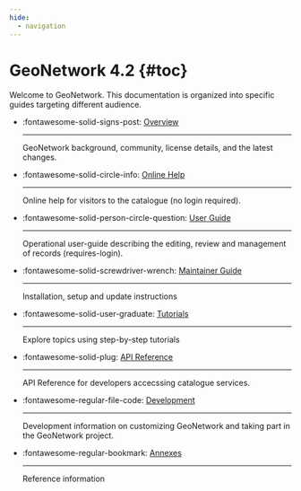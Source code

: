 ```yaml
---
hide:
  - navigation
---
```


# GeoNetwork 4.2 {#toc}

Welcome to GeoNetwork. This documentation is organized into specific guides targeting different audience. 

<div class="grid cards" markdown>

-   :fontawesome-solid-signs-post:   [Overview](overview/index.md)

    ---

    GeoNetwork background, community, license details, and the latest changes.
    
-   :fontawesome-solid-circle-info:   [Online Help](help/index.md)
    
    ---

    Online help for visitors to the catalogue (no login required).
    
-   :fontawesome-solid-person-circle-question:   [User Guide](user-guide/index.md)
    
    ---

    Operational user-guide describing the editing, review and management of records (requires-login).
    
-   :fontawesome-solid-screwdriver-wrench:   [Maintainer Guide](maintainer-guide/index.md)
    
    ---

    Installation, setup and update instructions
    
 -  :fontawesome-solid-user-graduate:   [Tutorials](tutorials/index.md)
    
    ---

    Explore topics using step-by-step tutorials
    
-   :fontawesome-solid-plug:   [API Reference](api/index.md)
    
    ---

    API Reference for developers accecssing catalogue services.
    
-   :fontawesome-regular-file-code:   [Development](devel/index.md)
    
    ---

    Development information on customizing GeoNetwork and taking part in the GeoNetwork project.
    
-   :fontawesome-regular-bookmark:   [Annexes](annexes/index.md)
    
    ---

    Reference information

</div>
